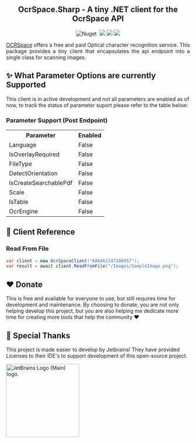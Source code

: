 

<h2 align="center">OcrSpace.Sharp - A tiny .NET client for the OcrSpace API</h2>

<p align="center">
    <img src="https://img.shields.io/nuget/v/OcrSpace.Sharp?color=1f72de" alt="Nuget">
    <img src="https://img.shields.io/badge/-.NET%20Standard%202.0-blueviolet?color=1f72de&label=NET" alt="">
    <img src="https://img.shields.io/github/license/russkyc/ocrspace-sharp">
    <img src="https://img.shields.io/github/issues/russkyc/ocrspace-sharp">
    <img src="https://img.shields.io/nuget/dt/OcrSpace.Sharp">
</p>

<p style="text-align: justify">
<a href="https://ocr.space/">OCRSpace</a> offers a free and paid Optical character recognition service. This package provides a tiny client that
encapsulates the api endpoint into a single class for scanning images.
</p>

## :sparkles: What Parameter Options are currently Supported

This client is in active development and not all parameters are enabled as of now, to track the status of parameter suport please refer to the table below:

### Parameter Support (Post Endpoint)

<table>
  <tr>
    <th>Parameter</th>
    <th>Enabled</th>
  </tr>
  <tr>
    <td>Language</td>
    <td>False</td>
  </tr>
  <tr>
    <td>IsOverlayRequired</td>
    <td>False</td>
  </tr>
  <tr>
    <td>FileType</td>
    <td>False</td>
  </tr>
  <tr>
    <td>DetectOrientation</td>
    <td>False</td>
  </tr>
  <tr>
    <td>IsCreateSearchablePdf</td>
    <td>False</td>
  </tr>
  <tr>
    <td>Scale</td>
    <td>False</td>
  </tr>
  <tr>
    <td>IsTable</td>
    <td>False</td>
  </tr>
  <tr>
    <td>OcrEngine</td>
    <td>False</td>
  </tr>
</table>

## :notebook: Client Reference

### Read From File

```csharp
var client = new OcrSpaceClient("K88461247188957");
var result = await client.ReadFromFile("/Images/SampleImage.png");
```

## :heart: Donate

This is free and available for everyone to use, but still requires time for development
and maintenance. By choosing to donate, you are not only helping develop this project,
but you are also helping me dedicate more time for creating more tools that help the community :heart:

## :tada: Special Thanks

This project is made easier to develop by Jetbrains! They have provided
Licenses to their IDE's to support development of this open-source project.

<a href="https://www.jetbrains.com/community/opensource/#support">
<img width="200px" src="https://resources.jetbrains.com/storage/products/company/brand/logos/jb_beam.png" alt="JetBrains Logo (Main) logo.">
</a>